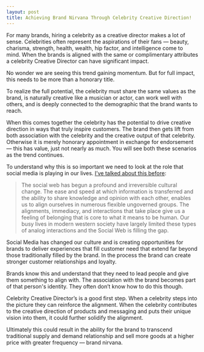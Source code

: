 ```yaml
---
layout: post
title: Achieving Brand Nirvana Through Celebrity Creative Direction!
---
```


For many brands, hiring a celebrity as a creative director makes a lot of sense. Celebrities often represent the aspirations of their fans — beauty, charisma, strength, health, wealth, hip factor, and intelligence come to mind. When the brands is aligned with the same or complimentary attributes a celebrity Creative Director can have significant impact.

No wonder we are seeing this trend gaining momentum. But for full impact, this needs to be more than a honorary title.

To realize the full potential, the celebrity must share the same values as the brand, is naturally creative like a musician or actor, can work well with others, and is deeply connected to the demographic that the brand wants to reach.

When this comes together the celebrity has the potential to drive creative direction in ways that truly inspire customers. The brand then gets lift from both association with the celebrity and the creative output of that celebrity. Otherwise it is merely honorary appointment in exchange for endorsement — this has value, just not nearly as much. You will see both these scenarios as the trend continues.

To understand why this is so important we need to look at the role that social media is playing in our lives. [I’ve talked about this before](http://www.muellerandrew.com/2009/06/social-media-has-profoundly-changed-our-lives-and-in-turn-business/):

> The social web has begun a profound and irreversible cultural change.  The ease and speed at which information is transferred and the ability to share knowledge and opinion with each other, enables us to align ourselves in numerous flexible ungoverned groups. The alignments, immediacy, and interactions that take place give us a feeling of belonging that is core to what it means to be human. Our busy lives in modern western society have largely limited these types of analog interactions and the Social Web is filling the gap.

Social Media has changed our culture and is creating opportunities for brands to deliver experiences that fill customer need that extend far beyond those traditionally filled by the brand. In the process the brand can create stronger customer relationships and loyalty.

Brands know this and understand that they need to lead people and give them something to align with.  The association with the brand becomes part of that person's identity. They often don’t know how to do this though.

Celebrity Creative Director’s is a good first step. When a celebrity steps into the picture they can reinforce the alignment. When the celebrity contributes to the creative direction of products and messaging and puts their unique vision into them, it could further solidify the alignment.

Ultimately this could result in the ability for the brand to transcend traditional supply and demand relationship and sell more goods at a higher price with greater frequency — brand nirvana.

